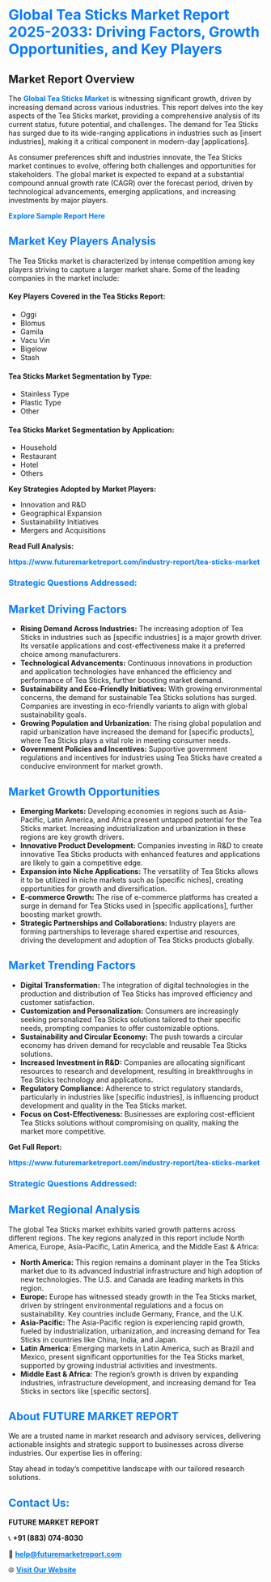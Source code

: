 <h1 style="color: #007BFF;">Global Tea Sticks Market Report 2025-2033: Driving Factors, Growth Opportunities, and Key Players</h1>

<section id="overview">
<h2>Market Report Overview</h2>
<p>The <a href="https://www.futuremarketreport.com/industry-report/tea-sticks-market" style="color: #007BFF; text-decoration: none;"><strong>Global Tea Sticks Market</strong></a> is witnessing significant growth, driven by increasing demand across various industries. This report delves into the key aspects of the Tea Sticks market, providing a comprehensive analysis of its current status, future potential, and challenges. The demand for Tea Sticks has surged due to its wide-ranging applications in industries such as [insert industries], making it a critical component in modern-day [applications].</p>
<p>As consumer preferences shift and industries innovate, the Tea Sticks market continues to evolve, offering both challenges and opportunities for stakeholders. The global market is expected to expand at a substantial compound annual growth rate (CAGR) over the forecast period, driven by technological advancements, emerging applications, and increasing investments by major players.</p>
</section>

<section id="overview">
<p><a href="https://www.futuremarketreport.com/request-sample/reportId=52608" style="color: #007BFF; text-decoration: none;"><strong>Explore Sample Report Here</strong></a></p>
</section>

<section id="key-players">
<h2 style="color: #007BFF;">Market Key Players Analysis</h2>
<p>The Tea Sticks market is characterized by intense competition among key players striving to capture a larger market share. Some of the leading companies in the market include:</p>
<h4>Key Players Covered in the Tea Sticks Report:</h4>
<ul><li>Oggi</li><li>Blomus</li><li>Gamila</li><li>Vacu Vin</li><li>Bigelow</li><li>Stash</li></ul>
<h4>Tea Sticks Market Segmentation by Type:</h4>
<ul><li>Stainless Type</li><li>Plastic Type</li><li>Other</li></ul>

<h4>Tea Sticks Market Segmentation by Application:</h4>
<ul><li>Household</li><li>Restaurant</li><li>Hotel</li><li>Others</li></ul>
<p><strong>Key Strategies Adopted by Market Players:</strong></p>
<ul>
<li>Innovation and R&D</li>
<li>Geographical Expansion</li>
<li>Sustainability Initiatives</li>
<li>Mergers and Acquisitions</li>
</ul>
</section>

<section>
<p><strong>Read Full Analysis: </strong></p><a href="https://www.futuremarketreport.com/industry-report/tea-sticks-market" style="color: #007BFF; text-decoration: none;"><strong>https://www.futuremarketreport.com/industry-report/tea-sticks-market</strong></a>
<h3 style="color: #007BFF;">Strategic Questions Addressed:</h3>
</section>

<section id="driving-factors">
<h2 style="color: #007BFF;">Market Driving Factors</h2>
<ul>
<li><strong>Rising Demand Across Industries:</strong> The increasing adoption of Tea Sticks in industries such as [specific industries] is a major growth driver. Its versatile applications and cost-effectiveness make it a preferred choice among manufacturers.</li>
<li><strong>Technological Advancements:</strong> Continuous innovations in production and application technologies have enhanced the efficiency and performance of Tea Sticks, further boosting market demand.</li>
<li><strong>Sustainability and Eco-Friendly Initiatives:</strong> With growing environmental concerns, the demand for sustainable Tea Sticks solutions has surged. Companies are investing in eco-friendly variants to align with global sustainability goals.</li>
<li><strong>Growing Population and Urbanization:</strong> The rising global population and rapid urbanization have increased the demand for [specific products], where Tea Sticks plays a vital role in meeting consumer needs.</li>
<li><strong>Government Policies and Incentives:</strong> Supportive government regulations and incentives for industries using Tea Sticks have created a conducive environment for market growth.</li>
</ul>
</section>

<section id="growth-opportunities">
<h2 style="color: #007BFF;">Market Growth Opportunities</h2>
<ul>
<li><strong>Emerging Markets:</strong> Developing economies in regions such as Asia-Pacific, Latin America, and Africa present untapped potential for the Tea Sticks market. Increasing industrialization and urbanization in these regions are key growth drivers.</li>
<li><strong>Innovative Product Development:</strong> Companies investing in R&D to create innovative Tea Sticks products with enhanced features and applications are likely to gain a competitive edge.</li>
<li><strong>Expansion into Niche Applications:</strong> The versatility of Tea Sticks allows it to be utilized in niche markets such as [specific niches], creating opportunities for growth and diversification.</li>
<li><strong>E-commerce Growth:</strong> The rise of e-commerce platforms has created a surge in demand for Tea Sticks used in [specific applications], further boosting market growth.</li>
<li><strong>Strategic Partnerships and Collaborations:</strong> Industry players are forming partnerships to leverage shared expertise and resources, driving the development and adoption of Tea Sticks products globally.</li>
</ul>
</section>

<section id="trending-factors">
<h2 style="color: #007BFF;">Market Trending Factors</h2>
<ul>
<li><strong>Digital Transformation:</strong> The integration of digital technologies in the production and distribution of Tea Sticks has improved efficiency and customer satisfaction.</li>
<li><strong>Customization and Personalization:</strong> Consumers are increasingly seeking personalized Tea Sticks solutions tailored to their specific needs, prompting companies to offer customizable options.</li>
<li><strong>Sustainability and Circular Economy:</strong> The push towards a circular economy has driven demand for recyclable and reusable Tea Sticks solutions.</li>
<li><strong>Increased Investment in R&D:</strong> Companies are allocating significant resources to research and development, resulting in breakthroughs in Tea Sticks technology and applications.</li>
<li><strong>Regulatory Compliance:</strong> Adherence to strict regulatory standards, particularly in industries like [specific industries], is influencing product development and quality in the Tea Sticks market.</li>
<li><strong>Focus on Cost-Effectiveness:</strong> Businesses are exploring cost-efficient Tea Sticks solutions without compromising on quality, making the market more competitive.</li>
</ul>
</section>

<section>
<p><strong>Get Full Report: </strong></p><a href="https://www.futuremarketreport.com/industry-report/tea-sticks-market" style="color: #007BFF; text-decoration: none;"><strong>https://www.futuremarketreport.com/industry-report/tea-sticks-market</strong></a>
<h3 style="color: #007BFF;">Strategic Questions Addressed:</h3>
</section>


<section id="regional-analysis">
<h2 style="color: #007BFF;">Market Regional Analysis</h2>
<p>The global Tea Sticks market exhibits varied growth patterns across different regions. The key regions analyzed in this report include North America, Europe, Asia-Pacific, Latin America, and the Middle East & Africa:</p>
<ul>
<li><strong>North America:</strong> This region remains a dominant player in the Tea Sticks market due to its advanced industrial infrastructure and high adoption of new technologies. The U.S. and Canada are leading markets in this region.</li>
<li><strong>Europe:</strong> Europe has witnessed steady growth in the Tea Sticks market, driven by stringent environmental regulations and a focus on sustainability. Key countries include Germany, France, and the U.K.</li>
<li><strong>Asia-Pacific:</strong> The Asia-Pacific region is experiencing rapid growth, fueled by industrialization, urbanization, and increasing demand for Tea Sticks in countries like China, India, and Japan.</li>
<li><strong>Latin America:</strong> Emerging markets in Latin America, such as Brazil and Mexico, present significant opportunities for the Tea Sticks market, supported by growing industrial activities and investments.</li>
<li><strong>Middle East & Africa:</strong> The region’s growth is driven by expanding industries, infrastructure development, and increasing demand for Tea Sticks in sectors like [specific sectors].</li>
</ul>
</section>

<footer>
<h2 style="color: #007BFF;">About FUTURE MARKET REPORT</h2>
<p>We are a trusted name in market research and advisory services, delivering actionable insights and strategic support to businesses across diverse industries. Our expertise lies in offering:</p>

<p>Stay ahead in today’s competitive landscape with our tailored research solutions.</p>

<h2 style="color: #007BFF;">Contact Us:</h2>
<p><strong>FUTURE MARKET REPORT</strong></p>
<p>📞 <strong>+91 (883) 074-8030</strong></p>
<p>📧 <strong><a href="mailto:help@futuremarketreport.com" style="color: #007BFF;">help@futuremarketreport.com</a></strong></p>
<p>🌐 <strong><a href="https://www.futuremarketreport.com/" style="color: #007BFF;">Visit Our Website</a></strong></p>
</footer>
